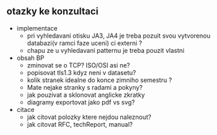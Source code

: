 ## otazky ke konzultaci
 - implementace
    - pri vyhledavani otisku JA3, JA4 je treba pozuit svou vytvorenou databazi(v ramci faze uceni) ci externi ?
    - chapu ze u vyhledavani patternu je treba pouzit vlastni
 - obsah BP
    - zminovat se o TCP? ISO/OSI asi ne?
    - popisovat tls1.3 kdyz neni v datasetu?
    - kolik stranek idealne do konce zimniho semestru ?
    - Mate nejake stranky s radami a pokyny?
    - jak pouzivat a sklonovat anglicke zkratky
    - diagramy exportovat jako pdf vs svg?
 - citace
   - jak citovat polozky ktere nejdou naleznout?
   - jak citovat RFC, techReport, manual?